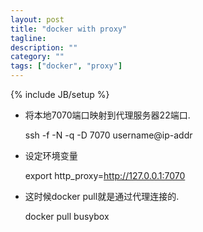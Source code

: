 ```yaml
---
layout: post
title: "docker with proxy"
tagline: 
description: ""
category: ""
tags: ["docker", "proxy"]
---
```

{% include JB/setup %}

+ 将本地7070端口映射到代理服务器22端口.

	ssh -f -N -q -D 7070 username@ip-addr

+ 设定环境变量
	
	export http_proxy=http://127.0.0.1:7070

+ 这时候docker pull就是通过代理连接的.
	
	docker pull busybox
